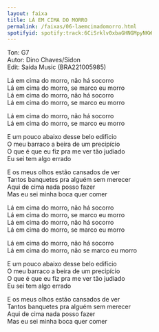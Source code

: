 ```yaml
---
layout: faixa
title: LÁ EM CIMA DO MORRO
permalink: /faixas/06-laemcimadomorro.html
spotifyid: spotify:track:6CiSrklv0xbaGHNGMpyNKW
---
```


<p>Ton: G7
<br>                                                              
Autor: Dino Chaves/Sidon
<br>
Edit: Saída Music (BRA221005985)</p>                                             
 
<p>Lá em cima do morro, não há socorro
<br>
Lá em cima do morro, se marco eu morro  
<br>
Lá em cima do morro, não há socorro
<br>
Lá em cima do morro, se marco eu morro</p>
 
<p>Lá em cima do morro, não há socorro  
<br>
Lá em cima do morro, se marco eu morro</p> 
 
<p>E um pouco abaixo desse belo edifício
<br>
O meu barraco a beira de um precipício
<br>
O que é que eu fiz pra me ver tão judiado
<br>
Eu sei tem algo errado</p>
 
<p>E os meus olhos estão cansados de ver
<br>
Tantos banquetes pra alguém sem merecer
<br>
Aqui de cima nada posso fazer
<br>
Mas eu sei minha boca quer comer</p>
 
<p>Lá em cima do morro, não há socorro
<br>
Lá em cima do morro, se marco eu morro  
<br>
Lá em cima do morro, não há socorro
<br>
Lá em cima do morro, se marco eu morro</p>
 
<p>Lá em cima do morro, não há socorro  
<br>
Lá em cima do morro, não se marco eu morro</p>
 
<p>E um pouco abaixo desse belo edifício
<br>
O meu barraco a beira de um precipício
<br>
O que é que eu fiz pra me ver tão judiado
<br>
Eu sei tem algo errado</p>
 
<p>E os meus olhos estão cansados de ver
<br>
Tantos banquetes pra alguém sem merecer
<br>
Aqui de cima nada posso fazer
<br>
Mas eu sei minha boca quer comer</p>
